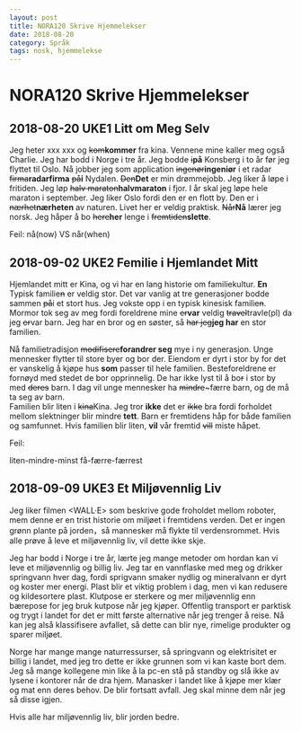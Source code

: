 ```yaml
---
layout: post
title: NORA120 Skrive Hjemmelekser 
date: 2018-08-20
category: Språk
tags: nosk, hjemmelekse
---
```

# NORA120 Skrive Hjemmelekser

## 2018-08-20 UKE1 Litt om Meg Selv

Jeg heter xxx xxx og ~~kom~~**kommer** fra kina. Vennene mine kaller meg også Charlie. Jeg har bodd i Norge i tre år. Jeg bodde ~~i~~**på** Konsberg i to år før jeg flyttet til Oslo. Nå jobber jeg som application ~~ingenør~~**ingeniør** i et radar ~~firma~~**radarfirma** ~~på~~**i** Nydalen. ~~Den~~**Det** er min drømmejobb. Jeg liker å løpe i fritiden. Jeg løp ~~halv maraton~~**halvmaraton** i fjor. I år skal jeg løpe hele maraton i september. Jeg liker Oslo fordi den er en flott by. Den er i ~~nærhet~~**nærheten** av naturen. Livet her er veldig praktisk. ~~Når~~**Nå** lærer jeg norsk. Jeg håper å bo ~~here~~**her** lenge i ~~fremtiden~~**slette**.

Feil:
nå(now) VS når(when)

## 2018-09-02 UKE2 Femilie i Hjemlandet Mitt 

Hjemlandet mitt er Kina, og vi har en lang historie om familiekultur. **En** Typisk familie~~n~~ er veldig stor. Det var vanlig at tre generasjoner bodde sammen ~~på~~i et stort hus. Jeg vokste opp i en typisk kinesisk familie~~n~~. Mormor tok seg av meg fordi foreldrene mine ~~er~~**var** veldig ~~travel~~travle(pl) da jeg ~~er~~var barn. Jeg har en bror og en søster, så ~~har jeg~~**jeg har** en stor familien.
 
Nå familietradisjon ~~modifisere~~**forandrer seg** mye i ny generasjon. Unge mennesker flytter til store byer og bor der. Eiendom er dyrt i stor by for det er vanskelig å kjøpe hus **som** passer til hele familien. Besteforeldrene er fornøyd med stedet de bor opprinnelig. De har ikke lyst til å bo~~r~~ i stor by med ~~deres~~ barn. I dag vil unge mennesker ha ~~mindre~~~færre barn, og de må ta seg av barn.  
Familien blir liten i ~~kina~~Kina. Jeg tror **ikke** det er ~~ikke~~ bra fordi forholdet mellom slektninger blir mindre **tett**. Barn er fremtidens håp for både familien og samfunnet. Hvis familien blir liten, **vil** vår fremtid ~~vill~~ miste håpet.

Feil:

liten-mindre-minst
få-færre-færrest

## 2018-09-09 UKE3 Et Miljøvennlig Liv

Jeg liker filmen <WALL·E> som beskrive gode froholdet mellom roboter, mem denne er en trist historie om miljøet i fremtidens verden. Det er ingen grønn plante på jorden，så mannesker må flykte til verdensrommet. Hvis alle prøve å leve et miljøvennlig liv, vil dette ikke skje.

Jeg har bodd i Norge i tre år, lærte jeg mange metoder om hordan kan vi leve et miljøvennlig og billig liv. Jeg tar en vannflaske med meg og drikker springvann hver dag, fordi sprigvann smaker nydlig og mineralvann er dyrt og koster mer energi. Plast blir et viktig problem i dag, men vi kan redusere og kildesortere plast. Klutpose er sterkere og mer miljøvennlig enn bærepose for jeg bruk kutpose når jeg kjøper. Offentlig transport er parktisk og trygt i landet for det er mitt første alternative når jeg trenger å reise. Nå kan jeg alså klassifisere avfallet, så dette can blir nye, rimelige produkter og sparer miljøet.

Norge har mange mange naturressurser, så springvann og elektrisitet er billig i landet, med jeg tro dette er ikke grunnen som vi kan kaste bort dem. Jeg så mange kollegene min like å la pc-en stå på standby og slå ikke av lysene i kontorer når de dra hjem. Manasker i landet like å kjøpe mer klær og mat enn deres behov. De blir fortsatt avfall. Jeg skal minne dem når jeg så disse igjen.

Hvis alle har miljøvennlig liv, blir jorden bedre.
